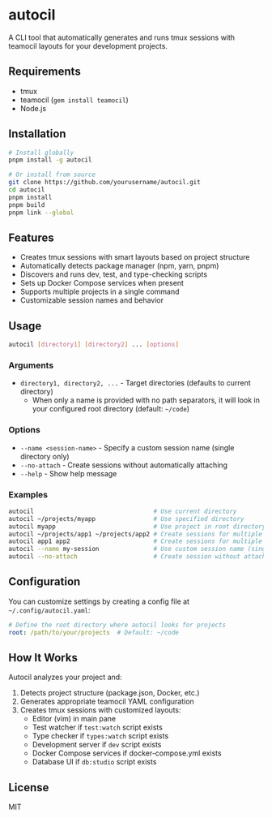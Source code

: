 # autocil

A CLI tool that automatically generates and runs tmux sessions with teamocil layouts for your development projects.

## Requirements

- tmux
- teamocil (`gem install teamocil`)
- Node.js

## Installation

```bash
# Install globally
pnpm install -g autocil

# Or install from source
git clone https://github.com/yourusername/autocil.git
cd autocil
pnpm install
pnpm build
pnpm link --global
```

## Features

- Creates tmux sessions with smart layouts based on project structure
- Automatically detects package manager (npm, yarn, pnpm)
- Discovers and runs dev, test, and type-checking scripts
- Sets up Docker Compose services when present
- Supports multiple projects in a single command
- Customizable session names and behavior

## Usage

```bash
autocil [directory1] [directory2] ... [options]
```

### Arguments

- `directory1, directory2, ...` - Target directories (defaults to current directory)
  - When only a name is provided with no path separators, it will look in your configured root directory (default: `~/code`)

### Options

- `--name <session-name>` - Specify a custom session name (single directory only)
- `--no-attach` - Create sessions without automatically attaching
- `--help` - Show help message

### Examples

```bash
autocil                                 # Use current directory
autocil ~/projects/myapp                # Use specified directory
autocil myapp                           # Use project in root directory (~/code/myapp)
autocil ~/projects/app1 ~/projects/app2 # Create sessions for multiple directories
autocil app1 app2                       # Create sessions for multiple projects in root directory
autocil --name my-session               # Use custom session name (single directory only)
autocil --no-attach                     # Create session without attaching
```

## Configuration

You can customize settings by creating a config file at `~/.config/autocil.yaml`:

```yaml
# Define the root directory where autocil looks for projects
root: /path/to/your/projects  # Default: ~/code
```

## How It Works

Autocil analyzes your project and:

1. Detects project structure (package.json, Docker, etc.)
2. Generates appropriate teamocil YAML configuration
3. Creates tmux sessions with customized layouts:
   - Editor (vim) in main pane
   - Test watcher if `test:watch` script exists
   - Type checker if `types:watch` script exists
   - Development server if `dev` script exists
   - Docker Compose services if docker-compose.yml exists
   - Database UI if `db:studio` script exists

## License

MIT
